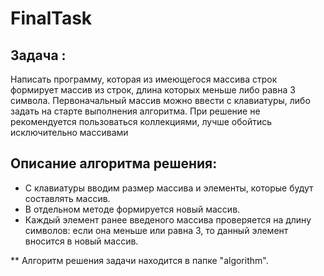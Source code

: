 # FinalTask
## Задача :
Написать программу, которая из имеющегося массива строк формирует массив из строк, длина которых меньше либо равна 3 символа. Первоначальный массив можно ввести с клавиатуры, либо задать на старте выполнения алгоритма. При решение не рекомендуется пользоваться коллекциями, лучше обойтись исключительно массивами
## Описание алгоритма решения:
* С клавиатуры вводим размер массива и элементы, которые будут составлять массив. 
* В отдельном методе формируется новый массив. 
* Каждый элемент ранее введеного массива проверяется на длину символов: если она меньше или равна 3, то данный элемент вносится в новый массив.


** Алгоритм решения задачи находится в папке "algorithm".
